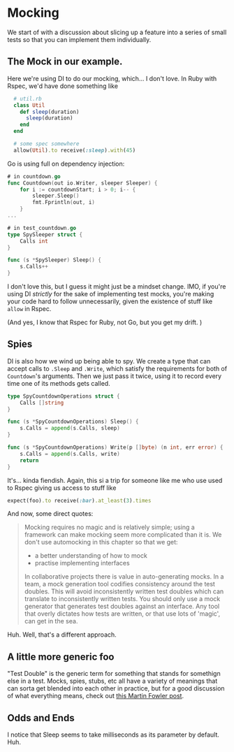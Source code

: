 # Mocking

We start of with a discussion about slicing up a feature into a series of small tests so that you can implement them individually. 

## The Mock in our example.

Here we're using DI to do our mocking, which... I don't love. In Ruby with Rspec, we'd have done something like

```ruby
  # util.rb
  class Util
    def sleep(duration)
      sleep(duration)
    end
  end

  # some spec somewhere
  allow(Util).to receive(:sleep).with(45)
```

Go is using full on dependency injection:

```go
# in countdown.go
func Countdown(out io.Writer, sleeper Sleeper) {
	for i := countdownStart; i > 0; i-- {
		sleeper.Sleep()
		fmt.Fprintln(out, i)
	}
...

# in test_countdown.go
type SpySleeper struct {
	Calls int
}

func (s *SpySleeper) Sleep() {
	s.Calls++
}

```

I don't love this, but I guess it might just be a mindset change. IMO, if you're using DI _strictly_ for the sake of implementing test mocks, you're making your code hard to follow unnecessarily, given the existence of stuff like `allow` in Rspec.  

(And yes, I know that Rspec for Ruby, not Go, but you get my drift. )

## Spies

DI is also how we wind up being able to spy. We create a type that can accept calls to `.Sleep` and `.Write`, which satisfy the requirements for both of `Countdown`'s arguments. Then we just pass it twice, using it to record every time one of its methods gets called.

```go
type SpyCountdownOperations struct {
	Calls []string
}

func (s *SpyCountdownOperations) Sleep() {
	s.Calls = append(s.Calls, sleep)
}

func (s *SpyCountdownOperations) Write(p []byte) (n int, err error) {
	s.Calls = append(s.Calls, write)
	return
}
```

It's... kinda fiendish. Again, this si a trip for someone like me who use used to Rspec giving us access to stuff like

```ruby
expect(foo).to receive(:bar).at_least(3).times
```

And now, some direct quotes:

> Mocking requires no magic and is relatively simple; using a framework can make mocking seem more complicated than it is. We don't use automocking in this chapter so that we get:
> * a better understanding of how to mock
> * practise implementing interfaces
> 
> In collaborative projects there is value in auto-generating mocks. In a team, a mock generation tool codifies consistency around the test doubles. This will avoid inconsistently written test doubles which can translate to inconsistently written tests.
> You should only use a mock generator that generates test doubles against an interface. Any tool that overly dictates how tests are written, or that use lots of 'magic', can get in the sea.

Huh. Well, that's a different approach.

## A little more generic foo

"Test Double" is the generic term for something that stands for somethign else in a test. Mocks, spies, stubs, etc all have a variety of meanings that can sorta get blended into each other in practice, but for a good discussion of what everything means, check out [this Martin Fowler post](https://martinfowler.com/bliki/TestDouble.html).
## Odds and Ends

I notice that Sleep seems to take milliseconds as its parameter by default. Huh.

